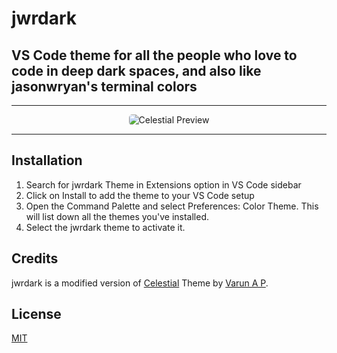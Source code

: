 # jwrdark
## VS Code theme for all the people who love to code in deep dark spaces, and also like jasonwryan's terminal colors

----------

<p align="center">
  <img alt="Celestial Preview" src="https://github.com/apvarun/celestial-theme/raw/master/Preview.png" style="border-radius: 5px;">
</p>

----------

## Installation

1. Search for jwrdark Theme in Extensions option in VS Code sidebar
2. Click on Install to add the theme to your VS Code setup
3. Open the Command Palette and select Preferences: Color Theme. This will list down all the themes you've installed.
4. Select the jwrdark theme to activate it.

## Credits

jwrdark is a modified version of [Celestial](https://marketplace.visualstudio.com/items?itemName=apvarun.celestial) Theme by [Varun A P](https://marketplace.visualstudio.com/publishers/apvarun).

## License

[MIT](LICENSE)
